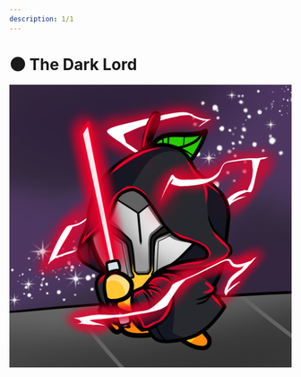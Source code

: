 ```yaml
---
description: 1/1
---
```


# 🌑 The Dark Lord

![](<../../../.gitbook/assets/image (6) (1) (1) (1).png>)
